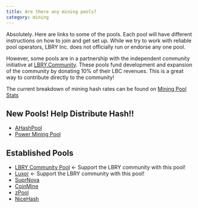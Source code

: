 ```yaml
---
title: Are there any mining pools?
category: mining
---
```


Absolutely. Here are links to some of the pools. Each pool will have different instructions on how to join and get set up.
While we try to work with reliable pool operators, LBRY Inc. does not officially run or endorse any one pool.

However, some pools are in a partnership with the independent community initiative at [LBRY.Community](https://lbry.community). These pools fund development and expansion of the community by donating 10% of their LBC revenues. This is a great way to contribute directly to the community!

The current breakdown of mining hash rates can be found on [Mining Pool Stats](https://miningpoolstats.stream/lbry)

## New Pools! Help Distribute Hash!!
- [AHashPool](https://www.ahashpool.com/)
- [Power Mining Pool](https://www.powermining.pw/)

## Established Pools
- [LBRY Community Pool](http://lbrypool.com) <- Support the LBRY community with this pool!
- [Luxor](https://mining.luxor.tech/lbry) <- Support the LBRY community with this pool!
- [SuprNova](https://lbry.suprnova.cc/index.php?page=gettingstarted)
- [CoinMine](https://www2.coinmine.pl/lbc/index.php?page=gettingstarted)
- [zPool](https://www.zpool.ca/)
- [NiceHash](https://www.nicehash.com/marketplace/lbry)
